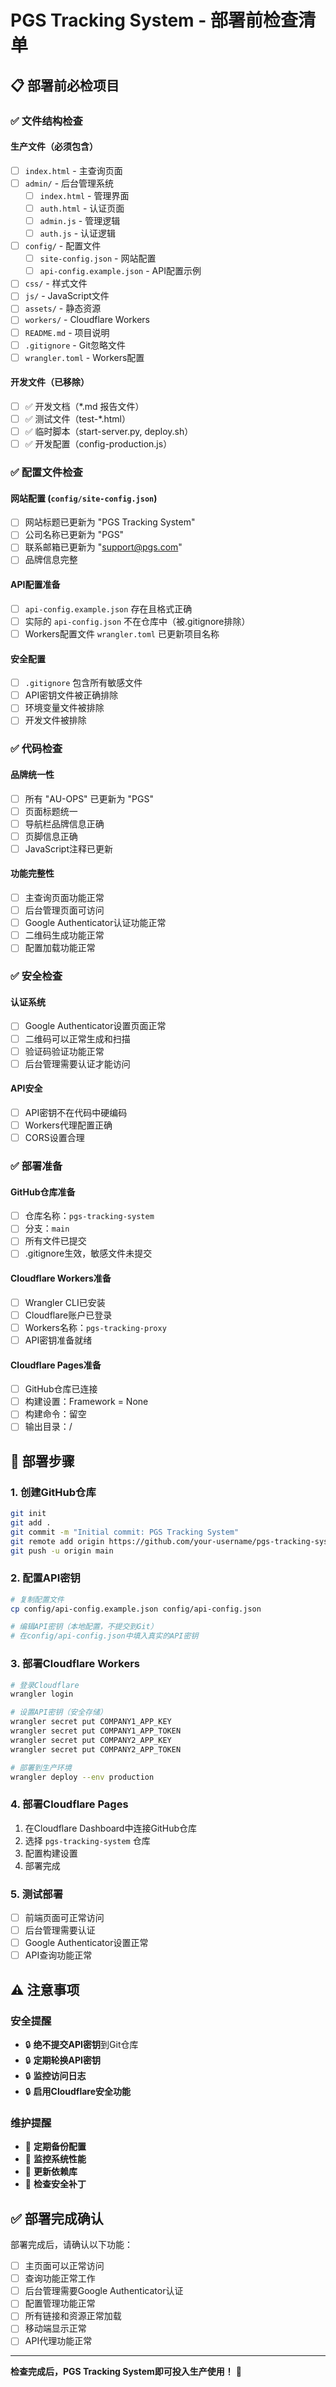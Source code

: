 # PGS Tracking System - 部署前检查清单

## 📋 部署前必检项目

### ✅ **文件结构检查**

#### **生产文件（必须包含）**
- [ ] `index.html` - 主查询页面
- [ ] `admin/` - 后台管理系统
  - [ ] `index.html` - 管理界面
  - [ ] `auth.html` - 认证页面
  - [ ] `admin.js` - 管理逻辑
  - [ ] `auth.js` - 认证逻辑
- [ ] `config/` - 配置文件
  - [ ] `site-config.json` - 网站配置
  - [ ] `api-config.example.json` - API配置示例
- [ ] `css/` - 样式文件
- [ ] `js/` - JavaScript文件
- [ ] `assets/` - 静态资源
- [ ] `workers/` - Cloudflare Workers
- [ ] `README.md` - 项目说明
- [ ] `.gitignore` - Git忽略文件
- [ ] `wrangler.toml` - Workers配置

#### **开发文件（已移除）**
- [ ] ✅ 开发文档（*.md 报告文件）
- [ ] ✅ 测试文件（test-*.html）
- [ ] ✅ 临时脚本（start-server.py, deploy.sh）
- [ ] ✅ 开发配置（config-production.js）

### ✅ **配置文件检查**

#### **网站配置 (`config/site-config.json`)**
- [ ] 网站标题已更新为 "PGS Tracking System"
- [ ] 公司名称已更新为 "PGS"
- [ ] 联系邮箱已更新为 "support@pgs.com"
- [ ] 品牌信息完整

#### **API配置准备**
- [ ] `api-config.example.json` 存在且格式正确
- [ ] 实际的 `api-config.json` 不在仓库中（被.gitignore排除）
- [ ] Workers配置文件 `wrangler.toml` 已更新项目名称

#### **安全配置**
- [ ] `.gitignore` 包含所有敏感文件
- [ ] API密钥文件被正确排除
- [ ] 环境变量文件被排除
- [ ] 开发文件被排除

### ✅ **代码检查**

#### **品牌统一性**
- [ ] 所有 "AU-OPS" 已更新为 "PGS"
- [ ] 页面标题统一
- [ ] 导航栏品牌信息正确
- [ ] 页脚信息正确
- [ ] JavaScript注释已更新

#### **功能完整性**
- [ ] 主查询页面功能正常
- [ ] 后台管理页面可访问
- [ ] Google Authenticator认证功能正常
- [ ] 二维码生成功能正常
- [ ] 配置加载功能正常

### ✅ **安全检查**

#### **认证系统**
- [ ] Google Authenticator设置页面正常
- [ ] 二维码可以正常生成和扫描
- [ ] 验证码验证功能正常
- [ ] 后台管理需要认证才能访问

#### **API安全**
- [ ] API密钥不在代码中硬编码
- [ ] Workers代理配置正确
- [ ] CORS设置合理

### ✅ **部署准备**

#### **GitHub仓库准备**
- [ ] 仓库名称：`pgs-tracking-system`
- [ ] 分支：`main`
- [ ] 所有文件已提交
- [ ] .gitignore生效，敏感文件未提交

#### **Cloudflare Workers准备**
- [ ] Wrangler CLI已安装
- [ ] Cloudflare账户已登录
- [ ] Workers名称：`pgs-tracking-proxy`
- [ ] API密钥准备就绪

#### **Cloudflare Pages准备**
- [ ] GitHub仓库已连接
- [ ] 构建设置：Framework = None
- [ ] 构建命令：留空
- [ ] 输出目录：/

## 🚀 **部署步骤**

### **1. 创建GitHub仓库**
```bash
git init
git add .
git commit -m "Initial commit: PGS Tracking System"
git remote add origin https://github.com/your-username/pgs-tracking-system.git
git push -u origin main
```

### **2. 配置API密钥**
```bash
# 复制配置文件
cp config/api-config.example.json config/api-config.json

# 编辑API密钥（本地配置，不提交到Git）
# 在config/api-config.json中填入真实的API密钥
```

### **3. 部署Cloudflare Workers**
```bash
# 登录Cloudflare
wrangler login

# 设置API密钥（安全存储）
wrangler secret put COMPANY1_APP_KEY
wrangler secret put COMPANY1_APP_TOKEN
wrangler secret put COMPANY2_APP_KEY
wrangler secret put COMPANY2_APP_TOKEN

# 部署到生产环境
wrangler deploy --env production
```

### **4. 部署Cloudflare Pages**
1. 在Cloudflare Dashboard中连接GitHub仓库
2. 选择 `pgs-tracking-system` 仓库
3. 配置构建设置
4. 部署完成

### **5. 测试部署**
- [ ] 前端页面可正常访问
- [ ] 后台管理需要认证
- [ ] Google Authenticator设置正常
- [ ] API查询功能正常

## ⚠️ **注意事项**

### **安全提醒**
- 🔒 **绝不提交API密钥**到Git仓库
- 🔒 **定期轮换API密钥**
- 🔒 **监控访问日志**
- 🔒 **启用Cloudflare安全功能**

### **维护提醒**
- 📅 **定期备份配置**
- 📅 **监控系统性能**
- 📅 **更新依赖库**
- 📅 **检查安全补丁**

## ✅ **部署完成确认**

部署完成后，请确认以下功能：

- [ ] 主页面可以正常访问
- [ ] 查询功能正常工作
- [ ] 后台管理需要Google Authenticator认证
- [ ] 配置管理功能正常
- [ ] 所有链接和资源正常加载
- [ ] 移动端显示正常
- [ ] API代理功能正常

---

**检查完成后，PGS Tracking System即可投入生产使用！** 🎉
